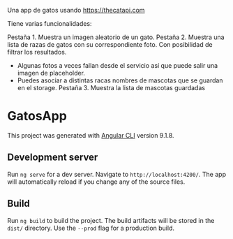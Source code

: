 Una app de gatos usando https://thecatapi.com

Tiene varias funcionalidades:

Pestaña 1. Muestra un imagen aleatorio de un gato.
Pestaña 2. Muestra una lista de razas de gatos con su correspondiente foto. Con posibilidad de filtrar los resultados.
- Algunas fotos a veces fallan desde el servicio así que puede salir una imagen de placeholder.
- Puedes asociar a distintas racas nombres de mascotas que se guardan en el storage.
Pestaña 3. Muestra la lista de mascotas guardadas


# GatosApp

This project was generated with [Angular CLI](https://github.com/angular/angular-cli) version 9.1.8.

## Development server

Run `ng serve` for a dev server. Navigate to `http://localhost:4200/`. The app will automatically reload if you change any of the source files.

## Build

Run `ng build` to build the project. The build artifacts will be stored in the `dist/` directory. Use the `--prod` flag for a production build.
